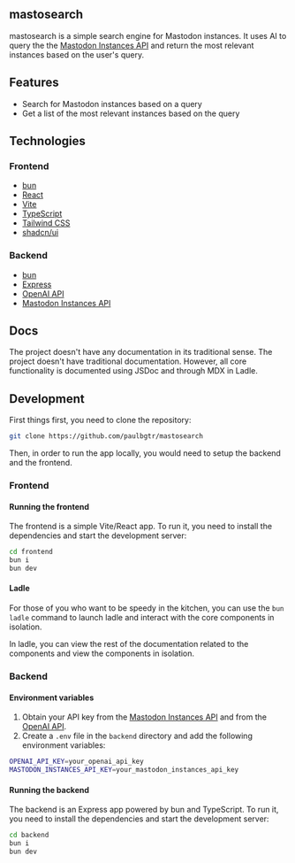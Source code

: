 ## mastosearch

mastosearch is a simple search engine for Mastodon instances. It uses AI to query the the [Mastodon Instances API](https://instances.social/) and return the most relevant instances based on the user's query.

## Features

- Search for Mastodon instances based on a query
- Get a list of the most relevant instances based on the query

## Technologies

### Frontend

- [bun](https://bun.sh)
- [React](https://reactjs.org/)
- [Vite](https://vitejs.dev/)
- [TypeScript](https://www.typescriptlang.org/)
- [Tailwind CSS](https://tailwindcss.com/)
- [shadcn/ui](https://ui.shadcn.com/)

### Backend

- [bun](https://bun.sh)
- [Express](https://expressjs.com/)
- [OpenAI API](https://beta.openai.com/)
- [Mastodon Instances API](https://instances.social/)

## Docs

The project doesn't have any documentation in its traditional sense.
The project doesn't have traditional documentation. However, all core functionality is documented using JSDoc and through MDX in Ladle.

## Development

First things first, you need to clone the repository:

```bash
git clone https://github.com/paulbgtr/mastosearch
```

Then, in order to run the app locally, you would need to setup the backend and the frontend.

### Frontend

#### Running the frontend

The frontend is a simple Vite/React app. To run it, you need to install the dependencies and start the development server:

```bash
cd frontend
bun i
bun dev
```

#### Ladle

For those of you who want to be speedy in the kitchen, you can use the `bun ladle` command to launch ladle and interact with the core components in isolation.

In ladle, you can view the rest of the documentation related to the components and view the components in isolation.

### Backend

#### Environment variables

1. Obtain your API key from the [Mastodon Instances API](https://instances.social/) and from the [OpenAI API](https://beta.openai.com/signup/).
2. Create a `.env` file in the `backend` directory and add the following environment variables:

```bash
OPENAI_API_KEY=your_openai_api_key
MASTODON_INSTANCES_API_KEY=your_mastodon_instances_api_key
```

#### Running the backend

The backend is an Express app powered by bun and TypeScript. To run it, you need to install the dependencies and start the development server:

```bash
cd backend
bun i
bun dev
```

